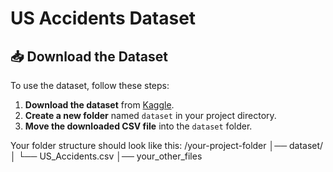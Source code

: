 # US Accidents Dataset

## 📥 Download the Dataset
To use the dataset, follow these steps:

1. **Download the dataset** from [Kaggle](https://www.kaggle.com/datasets/sobhanmoosavi/us-accidents/data).
2. **Create a new folder** named `dataset` in your project directory.
3. **Move the downloaded CSV file** into the `dataset` folder.

Your folder structure should look like this:
/your-project-folder │── dataset/ │ 
                        └── US_Accidents.csv 
                    │── your_other_files
